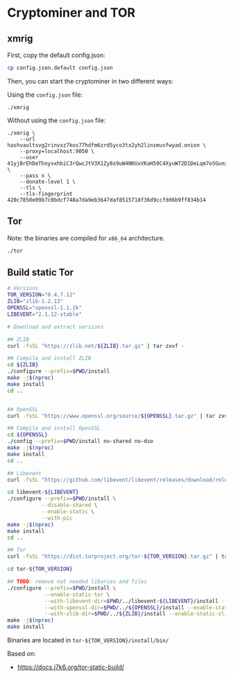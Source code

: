 
# Cryptominer and TOR

## xmrig
First, copy the default config.json:

```bash
cp config.json.default config.json
```

Then, you can start the cryptominer in two different ways:

Using the `config.json` file:
```
./xmrig
```

Without using the `config.json` file:
```
./xmrig \
    --url hashvaultsvg2rinvxz7kos77hdfm6zrd5yco3tx2yh2linsmusfwyad.onion \
    --proxy=localhost:9050 \
    --user 41yjBrEhDeThnyvxhbiC3rQwcJtV3X1Zy8s9uW4NKUxVKaH59C4XyuW72D1DeLqm7oSGunxpu4WgNawx1FqWc1deCAZTauo \
    --pass x \
    --donate-level 1 \
    --tls \
    --tls-fingerprint 420c7850e09b7c0bdcf748a7da9eb3647daf8515718f36d9ccfdd6b9ff834b14
```

## Tor
Note: the binaries are compiled for `x86_64` architecture.

```bash
./tor
```

## Build static Tor

```bash
# Versions
TOR_VERSION="0.4.7.12"
ZLIB="zlib-1.2.13"
OPENSSL="openssl-1.1.1k"
LIBEVENT="2.1.12-stable"

# Download and extract versions

## ZLIB
curl -fsSL "https://zlib.net/${ZLIB}.tar.gz" | tar zxvf -

## Compile and install ZLIB
cd ${ZLIB}
./configure --prefix=$PWD/install
make -j$(nproc)
make install
cd ..


## OpenSSL
curl -fsSL "https://www.openssl.org/source/${OPENSSL}.tar.gz" | tar zxvf -

## Compile and install OpenSSL
cd ${OPENSSL}
./config --prefix=$PWD/install no-shared no-dso
make -j$(nproc)
make install
cd ..

## Libevent
curl -fsSL "https://github.com/libevent/libevent/releases/download/release-${LIBEVENT}/libevent-${LIBEVENT}.tar.gz" | tar zxvf -

cd libevent-${LIBEVENT}
./configure --prefix=$PWD/install \
           --disable-shared \
           --enable-static \
           --with-pic
make -j$(nproc)
make install
cd ..

## Tor
curl -fsSL "https://dist.torproject.org/tor-${TOR_VERSION}.tar.gz" | tar zxvf -

cd tor-${TOR_VERSION}

## TODO: remove not needed libaries and files
./configure --prefix=$PWD/install \
            --enable-static-tor \
            --with-libevent-dir=$PWD/../libevent-${LIBEVENT}/install --enable-static-libevent \
            --with-openssl-dir=$PWD/../${OPENSSL}/install --enable-static-openssl \
            --with-zlib-dir=$PWD/../${ZLIB}/install --enable-static-zlib \
make -j$(nproc)
make install
```

Binaries are located in `tor-${TOR_VERSION}/install/bin/`

Based on:
- https://docs.j7k6.org/tor-static-build/
